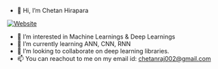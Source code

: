 - 👋 Hi, I’m Chetan Hirapara

[![Website](https://img.shields.io/website?label=ChetanHirapara&style=for-the-badge&url=https%3A%2F%2Fcodestackr.com)](https://www.linkedin.com/in/chetan-hirapara-90344345/)


- 👀 I’m interested in Machine Learnings & Deep Learnings
- 🌱 I’m currently learning ANN, CNN, RNN
- 💞️ I’m looking to collaborate on deep learning libraries.
- 📫 You can reachout to me on my email id: chetanraj002@gmail.com

<!---
chicks2014/chicks2014 is a ✨ special ✨ repository because its `README.md` (this file) appears on your GitHub profile.
You can click the Preview link to take a look at your changes.
--->

